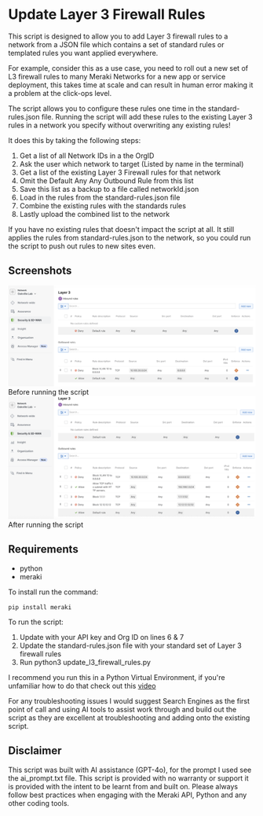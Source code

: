 # Update Layer 3 Firewall Rules

This script is designed to allow you to add Layer 3 firewall rules to a network from a JSON file which contains a set of standard rules or templated rules you want applied everywhere.

For example, consider this as a use case, you need to roll out a new set of L3 firewall rules to many Meraki Networks for a new app or service deployment, this takes time at scale and can result in human error making it a problem at the click-ops level.

The script allows you to configure these rules one time in the standard-rules.json file. Running the script will add these rules to the existing Layer 3 rules in a network you specify without overwriting any existing rules!

It does this by taking the following steps:
1. Get a list of all Network IDs in a the OrgID
2. Ask the user which network to target (Listed by name in the terminal)
3. Get a list of the existing Layer 3 Firewall rules for that network
4. Omit the Default Any Any Outbound Rule from this list
5. Save this list as a backup to a file called networkId.json
6. Load in the rules from the standard-rules.json file
7. Combine the existing rules with the standards rules
8. Lastly upload the combined list to the network

If you have no existing rules that doesn't impact the script at all. It still applies the rules from standard-rules.json to the network, so you could run the script to push out rules to new sites even.

## Screenshots

![This is an example of before.](/Update_Layer_3_Firewall_Rules/Before.png)
Before running the script
![This is an example of after.](/Update_Layer_3_Firewall_Rules/After.png)
After running the script

## Requirements 

* python
* meraki

To install run the command:
```
pip install meraki 
```

To run the script:
1. Update with your API key and Org ID on lines 6 & 7
2. Update the standard-rules.json file with your standard set of Layer 3 firewall rules
3. Run python3 update_l3_firewall_rules.py

I recommend you run this in a Python Virtual Environment, if you're unfamiliar how to do that check out this [video](https://www.youtube.com/watch?v=Y21OR1OPC9A)

For any troubleshooting issues I would suggest Search Engines as the first point of call and using AI tools to assist work through and build out the script as they are excellent at troubleshooting and adding onto the existing script.

## Disclaimer

This script was built with AI assistance (GPT-4o), for the prompt I used see the ai_prompt.txt file. This script is provided with no warranty or support it is provided with the intent to be learnt from and built on. Please always follow best practices when engaging with the Meraki API, Python and any other coding tools.